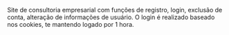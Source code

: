 Site de consultoria empresarial com funções de registro, login, exclusão de conta, alteração de informações de usuário. O login é realizado baseado nos cookies, te mantendo logado por 1 hora.
